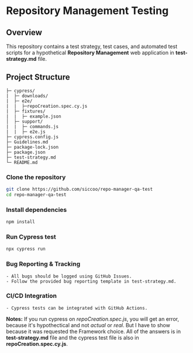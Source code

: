 # Repository Management Testing
## Overview
This repository contains a test strategy, test cases, and automated test scripts for a hypothetical **Repository Management** web application in **test-strategy.md** file.

## Project Structure
```tree
├─ cypress/
|  ├─ downloads/
|  ├─ e2e/
|  |  ├─repoCreation.spec.cy.js
|  ├─ fixtures/
|  |  ├─ example.json
│  ├─ support/
|  |  ├─ commands.js
|  |  ├─ e2e.js
├─ cypress.config.js
├─ Guidelines.md
├─ package-lock.json
├─ package.json
├─ test-strategy.md
└─ README.md
```

### Clone the repository
``` sh
git clone https://github.com/siccoo/repo-manager-qa-test
cd repo-manager-qa-test
```

### Install dependencies
``` sh
npm install
```

### Run Cypress test
``` sh
npx cypress run
```

### Bug Reporting & Tracking
```
- All bugs should be logged using GitHub Issues.
- Follow the provided bug reporting template in test-strategy.md.
```

### CI/CD Integration
```
- Cypress tests can be integrated with GitHub Actions.
```

**Notes:** If you run cypress on *repoCreation.spec.js*, you will get an error, because it's hypothectical and not *actual* or *real*. But I have to show because it was requested the Framework choice. All of the answers is in **test-strategy.md** file and the cypress test file is also in **repoCreation.spec.cy.js**.